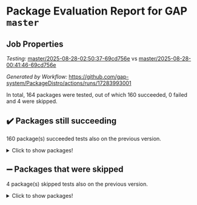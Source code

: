 # Package Evaluation Report for GAP `master`

## Job Properties

*Testing:* [master/2025-08-28-02:50:37-69cd756e](https://github.com/gap-system/PackageDistro/blob/data/reports/master/2025-08-28-02:50:37-69cd756e) vs [master/2025-08-28-00:41:46-69cd756e](https://github.com/gap-system/PackageDistro/blob/data/reports/master/2025-08-28-00:41:46-69cd756e)

*Generated by Workflow:* https://github.com/gap-system/PackageDistro/actions/runs/17283993001

In total, 164 packages were tested, out of which 160 succeeded, 0 failed and 4 were skipped.

## :heavy_check_mark: Packages still succeeding

160 package(s) succeeded tests also on the previous version.
<details><summary>Click to show packages!</summary>

- 4ti2interface 2024.11-01 [(success)](https://github.com/gap-system/PackageDistro/actions/runs/17283993001/job/49057910513)
- ace 5.7.0 [(success)](https://github.com/gap-system/PackageDistro/actions/runs/17283993001/job/49057910519)
- aclib 1.3.2 [(success)](https://github.com/gap-system/PackageDistro/actions/runs/17283993001/job/49057910517)
- agt 0.3.1 [(success)](https://github.com/gap-system/PackageDistro/actions/runs/17283993001/job/49057910520)
- alco 1.1.1 [(success)](https://github.com/gap-system/PackageDistro/actions/runs/17283993001/job/49057910558)
- alnuth 3.2.1 [(success)](https://github.com/gap-system/PackageDistro/actions/runs/17283993001/job/49057910507)
- anupq 3.3.2 [(success)](https://github.com/gap-system/PackageDistro/actions/runs/17283993001/job/49057910528)
- atlasrep 2.1.9 [(success)](https://github.com/gap-system/PackageDistro/actions/runs/17283993001/job/49057910547)
- autodoc 2025.05.09 [(success)](https://github.com/gap-system/PackageDistro/actions/runs/17283993001/job/49057910557)
- automata 1.16 [(success)](https://github.com/gap-system/PackageDistro/actions/runs/17283993001/job/49057910529)
- automgrp 1.3.3 [(success)](https://github.com/gap-system/PackageDistro/actions/runs/17283993001/job/49057910578)
- autpgrp 1.11.1 [(success)](https://github.com/gap-system/PackageDistro/actions/runs/17283993001/job/49057910553)
- cap 2025.08-03 [(success)](https://github.com/gap-system/PackageDistro/actions/runs/17283993001/job/49057910552)
- caratinterface 2.3.7 [(success)](https://github.com/gap-system/PackageDistro/actions/runs/17283993001/job/49057910562)
- cddinterface 2025.06.24 [(success)](https://github.com/gap-system/PackageDistro/actions/runs/17283993001/job/49057910556)
- circle 1.6.6 [(success)](https://github.com/gap-system/PackageDistro/actions/runs/17283993001/job/49057910559)
- classicpres 1.22 [(success)](https://github.com/gap-system/PackageDistro/actions/runs/17283993001/job/49057910585)
- cohomolo 1.6.11 [(success)](https://github.com/gap-system/PackageDistro/actions/runs/17283993001/job/49057910538)
- congruence 1.2.7 [(success)](https://github.com/gap-system/PackageDistro/actions/runs/17283993001/job/49057910534)
- corefreesub 0.6 [(success)](https://github.com/gap-system/PackageDistro/actions/runs/17283993001/job/49057910550)
- corelg 1.57 [(success)](https://github.com/gap-system/PackageDistro/actions/runs/17283993001/job/49057910554)
- crime 1.6 [(success)](https://github.com/gap-system/PackageDistro/actions/runs/17283993001/job/49057910527)
- crisp 1.4.8 [(success)](https://github.com/gap-system/PackageDistro/actions/runs/17283993001/job/49057910530)
- crypting 0.10.6 [(success)](https://github.com/gap-system/PackageDistro/actions/runs/17283993001/job/49057910584)
- cryst 4.1.29 [(success)](https://github.com/gap-system/PackageDistro/actions/runs/17283993001/job/49057910539)
- crystcat 1.1.10 [(success)](https://github.com/gap-system/PackageDistro/actions/runs/17283993001/job/49057910567)
- ctbllib 1.3.11 [(success)](https://github.com/gap-system/PackageDistro/actions/runs/17283993001/job/49057910533)
- cubefree 1.20 [(success)](https://github.com/gap-system/PackageDistro/actions/runs/17283993001/job/49057910540)
- curlinterface 2.4.2 [(success)](https://github.com/gap-system/PackageDistro/actions/runs/17283993001/job/49057910544)
- cvec 2.8.4 [(success)](https://github.com/gap-system/PackageDistro/actions/runs/17283993001/job/49057910564)
- datastructures 0.3.3 [(success)](https://github.com/gap-system/PackageDistro/actions/runs/17283993001/job/49057910542)
- deepthought 1.0.9 [(success)](https://github.com/gap-system/PackageDistro/actions/runs/17283993001/job/49057910555)
- design 1.8.2 [(success)](https://github.com/gap-system/PackageDistro/actions/runs/17283993001/job/49057910563)
- difsets 2.3.1 [(success)](https://github.com/gap-system/PackageDistro/actions/runs/17283993001/job/49057910541)
- digraphs 1.10.1 [(success)](https://github.com/gap-system/PackageDistro/actions/runs/17283993001/job/49057910551)
- edim 1.3.8 [(success)](https://github.com/gap-system/PackageDistro/actions/runs/17283993001/job/49057910568)
- example 4.4.1 [(success)](https://github.com/gap-system/PackageDistro/actions/runs/17283993001/job/49057910581)
- examplesforhomalg 2023.10-01 [(success)](https://github.com/gap-system/PackageDistro/actions/runs/17283993001/job/49057910549)
- factint 1.6.3 [(success)](https://github.com/gap-system/PackageDistro/actions/runs/17283993001/job/49057910548)
- ferret 1.0.14 [(success)](https://github.com/gap-system/PackageDistro/actions/runs/17283993001/job/49057910577)
- fga 1.5.0 [(success)](https://github.com/gap-system/PackageDistro/actions/runs/17283993001/job/49057910588)
- fining 1.5.6 [(success)](https://github.com/gap-system/PackageDistro/actions/runs/17283993001/job/49057910576)
- float 1.0.9 [(success)](https://github.com/gap-system/PackageDistro/actions/runs/17283993001/job/49057910569)
- format 1.4.4 [(success)](https://github.com/gap-system/PackageDistro/actions/runs/17283993001/job/49057910595)
- forms 1.2.13 [(success)](https://github.com/gap-system/PackageDistro/actions/runs/17283993001/job/49057910566)
- fplsa 1.2.6 [(success)](https://github.com/gap-system/PackageDistro/actions/runs/17283993001/job/49057910574)
- fr 2.4.13 [(success)](https://github.com/gap-system/PackageDistro/actions/runs/17283993001/job/49057910580)
- francy 2.0.3 [(success)](https://github.com/gap-system/PackageDistro/actions/runs/17283993001/job/49057910594)
- fwtree 1.3 [(success)](https://github.com/gap-system/PackageDistro/actions/runs/17283993001/job/49057910611)
- gapdoc 1.6.7 [(success)](https://github.com/gap-system/PackageDistro/actions/runs/17283993001/job/49057910589)
- gauss 2024.11-01 [(success)](https://github.com/gap-system/PackageDistro/actions/runs/17283993001/job/49057910579)
- gaussforhomalg 2024.08-01 [(success)](https://github.com/gap-system/PackageDistro/actions/runs/17283993001/job/49057910573)
- gbnp 1.1.0 [(success)](https://github.com/gap-system/PackageDistro/actions/runs/17283993001/job/49057910596)
- generalizedmorphismsforcap 2025.08-01 [(success)](https://github.com/gap-system/PackageDistro/actions/runs/17283993001/job/49057910591)
- genss 1.6.9 [(success)](https://github.com/gap-system/PackageDistro/actions/runs/17283993001/job/49057910575)
- gradedmodules 2024.12-01 [(success)](https://github.com/gap-system/PackageDistro/actions/runs/17283993001/job/49057910582)
- gradedringforhomalg 2024.07-01 [(success)](https://github.com/gap-system/PackageDistro/actions/runs/17283993001/job/49057910587)
- grape 4.9.2 [(success)](https://github.com/gap-system/PackageDistro/actions/runs/17283993001/job/49057910603)
- groupoids 1.78 [(success)](https://github.com/gap-system/PackageDistro/actions/runs/17283993001/job/49057910583)
- grpconst 2.6.5 [(success)](https://github.com/gap-system/PackageDistro/actions/runs/17283993001/job/49057910614)
- guarana 0.96.3 [(success)](https://github.com/gap-system/PackageDistro/actions/runs/17283993001/job/49057910680)
- guava 3.20 [(success)](https://github.com/gap-system/PackageDistro/actions/runs/17283993001/job/49057910616)
- hap 1.70 [(success)](https://github.com/gap-system/PackageDistro/actions/runs/17283993001/job/49057910615)
- hapcryst 0.1.15 [(success)](https://github.com/gap-system/PackageDistro/actions/runs/17283993001/job/49057910612)
- hecke 1.5.4 [(success)](https://github.com/gap-system/PackageDistro/actions/runs/17283993001/job/49057910608)
- help 4.0 [(success)](https://github.com/gap-system/PackageDistro/actions/runs/17283993001/job/49057910592)
- homalg 2024.01-01 [(success)](https://github.com/gap-system/PackageDistro/actions/runs/17283993001/job/49057910604)
- homalgtocas 2023.11-01 [(success)](https://github.com/gap-system/PackageDistro/actions/runs/17283993001/job/49057910599)
- ibnp 0.16 [(success)](https://github.com/gap-system/PackageDistro/actions/runs/17283993001/job/49057910605)
- idrel 2.48 [(success)](https://github.com/gap-system/PackageDistro/actions/runs/17283993001/job/49057910629)
- images 1.3.3 [(success)](https://github.com/gap-system/PackageDistro/actions/runs/17283993001/job/49057910624)
- inducereduce 1.1 [(success)](https://github.com/gap-system/PackageDistro/actions/runs/17283993001/job/49057910617)
- intpic 0.4.0 [(success)](https://github.com/gap-system/PackageDistro/actions/runs/17283993001/job/49057910602)
- io 4.9.3 [(success)](https://github.com/gap-system/PackageDistro/actions/runs/17283993001/job/49057910601)
- io_forhomalg 2023.02-04 [(success)](https://github.com/gap-system/PackageDistro/actions/runs/17283993001/job/49057910607)
- irredsol 1.4.4 [(success)](https://github.com/gap-system/PackageDistro/actions/runs/17283993001/job/49057910613)
- json 2.2.3 [(success)](https://github.com/gap-system/PackageDistro/actions/runs/17283993001/job/49057910626)
- jupyterkernel 1.5.1 [(success)](https://github.com/gap-system/PackageDistro/actions/runs/17283993001/job/49057910622)
- jupyterviz 1.5.6 [(success)](https://github.com/gap-system/PackageDistro/actions/runs/17283993001/job/49057910623)
- kan 1.37 [(success)](https://github.com/gap-system/PackageDistro/actions/runs/17283993001/job/49057910661)
- kbmag 1.5.11 [(success)](https://github.com/gap-system/PackageDistro/actions/runs/17283993001/job/49057910634)
- laguna 3.9.7 [(success)](https://github.com/gap-system/PackageDistro/actions/runs/17283993001/job/49057910619)
- liealgdb 2.2.1 [(success)](https://github.com/gap-system/PackageDistro/actions/runs/17283993001/job/49057910640)
- liepring 2.9.1 [(success)](https://github.com/gap-system/PackageDistro/actions/runs/17283993001/job/49057910609)
- liering 2.4.2 [(success)](https://github.com/gap-system/PackageDistro/actions/runs/17283993001/job/49057910675)
- linearalgebraforcap 2025.08-02 [(success)](https://github.com/gap-system/PackageDistro/actions/runs/17283993001/job/49057910620)
- lins 0.9 [(success)](https://github.com/gap-system/PackageDistro/actions/runs/17283993001/job/49057910610)
- localizeringforhomalg 2023.10-01 [(success)](https://github.com/gap-system/PackageDistro/actions/runs/17283993001/job/49057910618)
- loops 3.4.4 [(success)](https://github.com/gap-system/PackageDistro/actions/runs/17283993001/job/49057910632)
- lpres 1.1.1 [(success)](https://github.com/gap-system/PackageDistro/actions/runs/17283993001/job/49057910644)
- majoranaalgebras 1.5.2 [(success)](https://github.com/gap-system/PackageDistro/actions/runs/17283993001/job/49057910641)
- mapclass 1.4.6 [(success)](https://github.com/gap-system/PackageDistro/actions/runs/17283993001/job/49057910643)
- matgrp 0.72 [(success)](https://github.com/gap-system/PackageDistro/actions/runs/17283993001/job/49057910650)
- matricesforhomalg 2025.08-01 [(success)](https://github.com/gap-system/PackageDistro/actions/runs/17283993001/job/49057910647)
- modisom 3.0.0 [(success)](https://github.com/gap-system/PackageDistro/actions/runs/17283993001/job/49057910630)
- modulepresentationsforcap 2025.08-02 [(success)](https://github.com/gap-system/PackageDistro/actions/runs/17283993001/job/49057910642)
- modules 2024.12-01 [(success)](https://github.com/gap-system/PackageDistro/actions/runs/17283993001/job/49057910645)
- monoidalcategories 2025.08-02 [(success)](https://github.com/gap-system/PackageDistro/actions/runs/17283993001/job/49057910639)
- nconvex 2024.12-01 [(success)](https://github.com/gap-system/PackageDistro/actions/runs/17283993001/job/49057910657)
- nilmat 1.4.2 [(success)](https://github.com/gap-system/PackageDistro/actions/runs/17283993001/job/49057910636)
- nock 1.5 [(success)](https://github.com/gap-system/PackageDistro/actions/runs/17283993001/job/49057910653)
- normalizinterface 1.4.1 [(success)](https://github.com/gap-system/PackageDistro/actions/runs/17283993001/job/49057910666)
- nq 2.5.11 [(success)](https://github.com/gap-system/PackageDistro/actions/runs/17283993001/job/49057910651)
- numericalsgps 1.4.0 [(success)](https://github.com/gap-system/PackageDistro/actions/runs/17283993001/job/49057910649)
- openmath 11.5.3 [(success)](https://github.com/gap-system/PackageDistro/actions/runs/17283993001/job/49057910707)
- orb 5.0.1 [(success)](https://github.com/gap-system/PackageDistro/actions/runs/17283993001/job/49057910671)
- packagemanager 1.6.3 [(success)](https://github.com/gap-system/PackageDistro/actions/runs/17283993001/job/49057910706)
- patternclass 2.4.5 [(success)](https://github.com/gap-system/PackageDistro/actions/runs/17283993001/job/49057910674)
- permut 2.0.5 [(success)](https://github.com/gap-system/PackageDistro/actions/runs/17283993001/job/49057910663)
- polenta 1.3.11 [(success)](https://github.com/gap-system/PackageDistro/actions/runs/17283993001/job/49057910660)
- polymaking 0.8.7 [(success)](https://github.com/gap-system/PackageDistro/actions/runs/17283993001/job/49057910780)
- primgrp 4.0.0 [(success)](https://github.com/gap-system/PackageDistro/actions/runs/17283993001/job/49057910683)
- profiling 2.6.2 [(success)](https://github.com/gap-system/PackageDistro/actions/runs/17283993001/job/49057910677)
- qdistrnd 0.9.5 [(success)](https://github.com/gap-system/PackageDistro/actions/runs/17283993001/job/49057910686)
- qpa 1.35 [(success)](https://github.com/gap-system/PackageDistro/actions/runs/17283993001/job/49057910695)
- quagroup 1.8.4 [(success)](https://github.com/gap-system/PackageDistro/actions/runs/17283993001/job/49057910662)
- radiroot 2.9 [(success)](https://github.com/gap-system/PackageDistro/actions/runs/17283993001/job/49057910720)
- rcwa 4.7.1 [(success)](https://github.com/gap-system/PackageDistro/actions/runs/17283993001/job/49057910743)
- rds 1.8 [(success)](https://github.com/gap-system/PackageDistro/actions/runs/17283993001/job/49057910664)
- recog 1.4.4 [(success)](https://github.com/gap-system/PackageDistro/actions/runs/17283993001/job/49057910652)
- repndecomp 1.3.0 [(success)](https://github.com/gap-system/PackageDistro/actions/runs/17283993001/job/49057910703)
- repsn 3.1.2 [(success)](https://github.com/gap-system/PackageDistro/actions/runs/17283993001/job/49057910681)
- resclasses 4.7.3 [(success)](https://github.com/gap-system/PackageDistro/actions/runs/17283993001/job/49057910693)
- ringsforhomalg 2024.11-02 [(success)](https://github.com/gap-system/PackageDistro/actions/runs/17283993001/job/49057910708)
- sco 2023.08-01 [(success)](https://github.com/gap-system/PackageDistro/actions/runs/17283993001/job/49057910676)
- scscp 2.4.4 [(success)](https://github.com/gap-system/PackageDistro/actions/runs/17283993001/job/49057910702)
- semigroups 5.5.3 [(success)](https://github.com/gap-system/PackageDistro/actions/runs/17283993001/job/49057910665)
- sglppow 2.4 [(success)](https://github.com/gap-system/PackageDistro/actions/runs/17283993001/job/49057910673)
- sgpviz 0.999.6 [(success)](https://github.com/gap-system/PackageDistro/actions/runs/17283993001/job/49057910697)
- simpcomp 2.1.14 [(success)](https://github.com/gap-system/PackageDistro/actions/runs/17283993001/job/49057910690)
- singular 2025.08.26 [(success)](https://github.com/gap-system/PackageDistro/actions/runs/17283993001/job/49057910692)
- sl2reps 1.1 [(success)](https://github.com/gap-system/PackageDistro/actions/runs/17283993001/job/49057910668)
- sla 1.6.2 [(success)](https://github.com/gap-system/PackageDistro/actions/runs/17283993001/job/49057910678)
- smallantimagmas 0.4.1 [(success)](https://github.com/gap-system/PackageDistro/actions/runs/17283993001/job/49057910698)
- smallgrp 1.5.4 [(success)](https://github.com/gap-system/PackageDistro/actions/runs/17283993001/job/49057910691)
- smallsemi 0.7.2 [(success)](https://github.com/gap-system/PackageDistro/actions/runs/17283993001/job/49057910689)
- sonata 2.9.6 [(success)](https://github.com/gap-system/PackageDistro/actions/runs/17283993001/job/49057910732)
- sophus 1.27 [(success)](https://github.com/gap-system/PackageDistro/actions/runs/17283993001/job/49057910730)
- sotgrps 1.3 [(success)](https://github.com/gap-system/PackageDistro/actions/runs/17283993001/job/49057910712)
- spinsym 1.5.2 [(success)](https://github.com/gap-system/PackageDistro/actions/runs/17283993001/job/49057910699)
- standardff 1.0 [(success)](https://github.com/gap-system/PackageDistro/actions/runs/17283993001/job/49057910750)
- symbcompcc 1.3.2 [(success)](https://github.com/gap-system/PackageDistro/actions/runs/17283993001/job/49057910696)
- thelma 1.3 [(success)](https://github.com/gap-system/PackageDistro/actions/runs/17283993001/job/49057910719)
- tomlib 1.2.11 [(success)](https://github.com/gap-system/PackageDistro/actions/runs/17283993001/job/49057910733)
- toolsforhomalg 2025.05-01 [(success)](https://github.com/gap-system/PackageDistro/actions/runs/17283993001/job/49057910739)
- toric 1.9.6 [(success)](https://github.com/gap-system/PackageDistro/actions/runs/17283993001/job/49057910714)
- transgrp 3.6.5 [(success)](https://github.com/gap-system/PackageDistro/actions/runs/17283993001/job/49057910715)
- typeset 1.2.3 [(success)](https://github.com/gap-system/PackageDistro/actions/runs/17283993001/job/49057910753)
- ugaly 4.1.3 [(success)](https://github.com/gap-system/PackageDistro/actions/runs/17283993001/job/49057910744)
- unipot 1.6 [(success)](https://github.com/gap-system/PackageDistro/actions/runs/17283993001/job/49057910734)
- unitlib 5.0.0 [(success)](https://github.com/gap-system/PackageDistro/actions/runs/17283993001/job/49057910722)
- utils 0.91 [(success)](https://github.com/gap-system/PackageDistro/actions/runs/17283993001/job/49057910742)
- uuid 0.7 [(success)](https://github.com/gap-system/PackageDistro/actions/runs/17283993001/job/49057910760)
- walrus 0.9991 [(success)](https://github.com/gap-system/PackageDistro/actions/runs/17283993001/job/49057910752)
- wedderga 4.11.1 [(success)](https://github.com/gap-system/PackageDistro/actions/runs/17283993001/job/49057910745)
- wpe 0.8 [(success)](https://github.com/gap-system/PackageDistro/actions/runs/17283993001/job/49057910738)
- xmod 2.95 [(success)](https://github.com/gap-system/PackageDistro/actions/runs/17283993001/job/49057910755)
- xmodalg 1.32 [(success)](https://github.com/gap-system/PackageDistro/actions/runs/17283993001/job/49057910735)
- yangbaxter 0.10.7 [(success)](https://github.com/gap-system/PackageDistro/actions/runs/17283993001/job/49057910754)
- zeromqinterface 0.17 [(success)](https://github.com/gap-system/PackageDistro/actions/runs/17283993001/job/49057910737)
</details>

## :heavy_minus_sign: Packages that were skipped

4 package(s) skipped tests also on the previous version.
<details><summary>Click to show packages!</summary>

- browse 1.8.21 [(skipped)](https://github.com/gap-system/PackageDistro/actions/runs/17283993001/job/49057511562)
- itc 1.5.1 [(skipped)](https://github.com/gap-system/PackageDistro/actions/runs/17283993001/job/49057511562)
- polycyclic 2.16 [(skipped)](https://github.com/gap-system/PackageDistro/actions/runs/17283993001/job/49057511562)
- xgap 4.32 [(skipped)](https://github.com/gap-system/PackageDistro/actions/runs/17283993001/job/49057511562)
</details>

